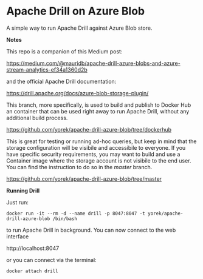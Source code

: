 # Apache Drill on Azure Blob

A simple way to run Apache Drill against Azure Blob store. 

**Notes** 

This repo is a companion of this Medium post: 

https://medium.com/@mauridb/apache-drill-azure-blobs-and-azure-stream-analytics-ef34a1360d2b

and the official Apache Drill documentation:

https://drill.apache.org/docs/azure-blob-storage-plugin/ 

This branch, more specifically, is used to build and publish to Docker Hub an container that can be used right away to run Apache Drill, without any additional build process. 

https://github.com/yorek/apache-drill-azure-blob/tree/dockerhub

This is great for testing or running ad-hoc queries, but keep in mind that the storage configuration will be visibile and accessibile to everyone. If you have specific security requirements, you may want to build and use a Container image where the storage account is not visibile to the end user. You can find the instruction to do so in the *master* branch.

https://github.com/yorek/apache-drill-azure-blob/tree/master

**Running Drill**

Just run:

    docker run -it --rm -d --name drill -p 8047:8047 -t yorek/apache-drill-azure-blob /bin/bash

to run Apache Drill in background. You can now connect to the web interface 

http://localhost:8047

or you can connect via the terminal:

    docker attach drill

